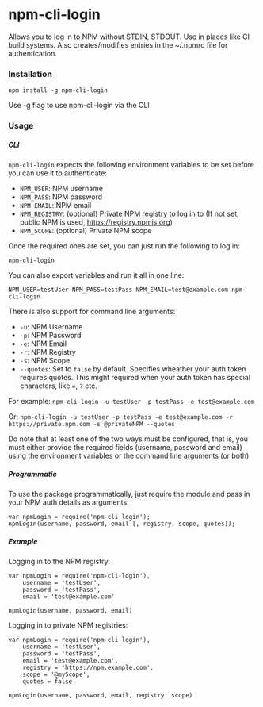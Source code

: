 # npm-cli-login

Allows you to log in to NPM without STDIN, STDOUT. Use in places like CI build systems.
Also creates/modifies entries in the ~/.npmrc file for authentication.

### Installation

    npm install -g npm-cli-login

Use -g flag to use npm-cli-login via the CLI

### Usage

##### CLI

```npm-cli-login``` expects the following environment variables to be set before you can use it to authenticate:

- `NPM_USER`: NPM username
- `NPM_PASS`: NPM password
- `NPM_EMAIL`: NPM email
- `NPM_REGISTRY`: (optional) Private NPM registry to log in to (If not set, public NPM is used, https://registry.npmjs.org)
- `NPM_SCOPE`: (optional) Private NPM scope

Once the required ones are set, you can just run the following to log in:

    npm-cli-login

You can also export variables and run it all in one line:

```NPM_USER=testUser NPM_PASS=testPass NPM_EMAIL=test@example.com npm-cli-login```

There is also support for command line arguments:

- ```-u```: NPM Username
- ```-p```: NPM Password
- ```-e```: NPM Email
- ```-r```: NPM Registry
- ```-s```: NPM Scope
- ```--quotes```: Set to ```false``` by default. Specifies wheather your auth token requires quotes. This might required when your auth token has special characters, like ```=```, ```?``` etc.

For example: ```npm-cli-login -u testUser -p testPass -e test@example.com```

Or: ```npm-cli-login -u testUser -p testPass -e test@example.com -r https://private.npm.com -s @privateNPM --quotes```

Do note that at least one of the two ways must be configured, that is, you must either provide the required fields (username, password and email) using the environment variables or the command line arguments (or both)

##### Programmatic

To use the package programmatically, just require the module and pass in your NPM auth details as arguments:

    var npmLogin = require('npm-cli-login');
    npmLogin(username, password, email [, registry, scope, quotes]);

##### Example

Logging in to the NPM registry:

```
var npmLogin = require('npm-cli-login'),
    username = 'testUser',
    password = 'testPass',
    email = 'test@example.com'

npmLogin(username, password, email)
```

Logging in to private NPM registries:

```
var npmLogin = require('npm-cli-login'),
    username = 'testUser',
    password = 'testPass',
    email = 'test@example.com',
    registry = 'https://npm.example.com',
    scope = '@myScope',
    quotes = false

npmLogin(username, password, email, registry, scope)
```

